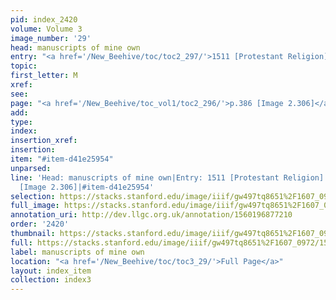 ```yaml
---
pid: index_2420
volume: Volume 3
image_number: '29'
head: manuscripts of mine own
entry: "<a href='/New_Beehive/toc/toc2_297/'>1511 [Protestant Religion]</a>"
topic: 
first_letter: M
xref: 
see: 
page: "<a href='/New_Beehive/toc_vol1/toc2_296/'>p.386 [Image 2.306]</a>"
add: 
type: 
index: 
insertion_xref: 
insertion: 
item: "#item-d41e25954"
unparsed: 
line: 'Head: manuscripts of mine own|Entry: 1511 [Protestant Religion]|Page: p.386
  [Image 2.306]|#item-d41e25954'
selection: https://stacks.stanford.edu/image/iiif/gw497tq8651%2F1607_0972/1508,3017,540,111/full/0/default.jpg
full_image: https://stacks.stanford.edu/image/iiif/gw497tq8651%2F1607_0972/full/full/0/default.jpg
annotation_uri: http://dev.llgc.org.uk/annotation/1560196877210
order: '2420'
thumbnail: https://stacks.stanford.edu/image/iiif/gw497tq8651%2F1607_0972/1508,3017,540,111/150,/0/default.jpg
full: https://stacks.stanford.edu/image/iiif/gw497tq8651%2F1607_0972/1508,3017,540,111/full/0/default.jpg
label: manuscripts of mine own
location: "<a href='/New_Beehive/toc/toc3_29/'>Full Page</a>"
layout: index_item
collection: index3
---
```

